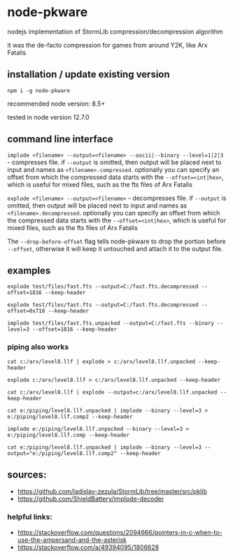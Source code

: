 # node-pkware

nodejs implementation of StormLib compression/decompression algorithm

it was the de-facto compression for games from around Y2K, like Arx Fatalis

## installation / update existing version

`npm i -g node-pkware`

recommended node version: 8.5+

tested in node version 12.7.0

## command line interface

`implode <filename> --output=<filename> --ascii|--binary --level=1|2|3` - compresses file.
if `--output` is omitted, then output will be placed next to input and names as `<filename>.compressed`.
optionally you can specify an offset from which the compressed data starts with the `--offset=<int|hex>`,
which is useful for mixed files, such as the fts files of Arx Fatalis

`explode <filename> --output=<filename>` - decompresses file. if `--output` is omitted, then
output will be placed next to input and names as `<filename>.decompressed`. optionally you can
specify an offset from which the compressed data starts with the `--offset=<int|hex>`, which is useful
for mixed files, such as the fts files of Arx Fatalis

The `--drop-before-offset` flag tells node-pkware to drop the portion before `--offset`, otherwise
it will keep it untouched and attach it to the output file.

## examples

`explode test/files/fast.fts --output=C:/fast.fts.decompressed --offset=1816 --keep-header`

`explode test/files/fast.fts --output=C:/fast.fts.decompressed --offset=0x718 --keep-header`

`implode test/files/fast.fts.unpacked --output=C:/fast.fts --binary --level=3 --offset=1816 --keep-header`

### piping also works

`cat c:/arx/level8.llf | explode > c:/arx/level8.llf.unpacked --keep-header`

`explode c:/arx/level8.llf > c:/arx/level8.llf.unpacked --keep-header`

`cat c:/arx/level8.llf | explode --output=c:/arx/level8.llf.unpacked --keep-header`


`cat e:/piping/level8.llf.unpacked | implode --binary --level=3 > e:/piping/level8.llf.comp2 --keep-header`

`implode e:/piping/level8.llf.unpacked --binary --level=3 > e:/piping/level8.llf.comp --keep-header`

`cat e:/piping/level8.llf.unpacked | implode --binary --level=3 --output="e:/piping/level8.llf.comp2" --keep-header`

## sources:

* https://github.com/ladislav-zezula/StormLib/tree/master/src/pklib
* https://github.com/ShieldBattery/implode-decoder

### helpful links:

* https://stackoverflow.com/questions/2094666/pointers-in-c-when-to-use-the-ampersand-and-the-asterisk
* https://stackoverflow.com/a/49394095/1806628
